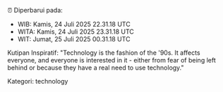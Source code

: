 ⏰ Diperbarui pada:
- WIB: Kamis, 24 Juli 2025 22.31.18 UTC
- WITA: Kamis, 24 Juli 2025 23.31.18 UTC
- WIT: Jumat, 25 Juli 2025 00.31.18 UTC

Kutipan Inspiratif:
"Technology is the fashion of the '90s. It affects everyone, and everyone is interested in it - either from fear of being left behind or because they have a real need to use technology."


Kategori: technology

